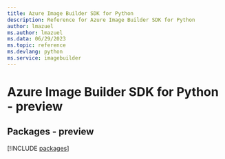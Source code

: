 ```yaml
---
title: Azure Image Builder SDK for Python
description: Reference for Azure Image Builder SDK for Python
author: lmazuel
ms.author: lmazuel
ms.data: 06/29/2023
ms.topic: reference
ms.devlang: python
ms.service: imagebuilder
---
```

# Azure Image Builder SDK for Python - preview
## Packages - preview
[!INCLUDE [packages](image-builder-index.md)]